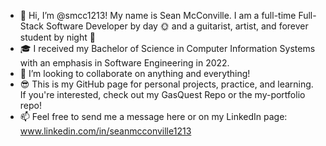 
- 👋 Hi, I’m @smcc1213! My name is Sean McConville. I am a full-time Full-Stack Software Developer by day 🌞 and a guitarist, artist, and forever student by night 🌛
- 🎓 I received my Bachelor of Science in Computer Information Systems with an emphasis in Software Engineering in 2022.
- 💞️ I’m looking to collaborate on anything and everything!
- 😎 This is my GitHub page for personal projects, practice, and learning. If you're interested, check out my GasQuest Repo or the my-portfolio repo! 
- 📫 Feel free to send me a message here or on my LinkedIn page:  www.linkedin.com/in/seanmcconville1213

<!---
smcc1213/smcc1213 is a ✨ special ✨ repository because its `README.md` (this file) appears on your GitHub profile.
You can click the Preview link to take a look at your changes.
--->
